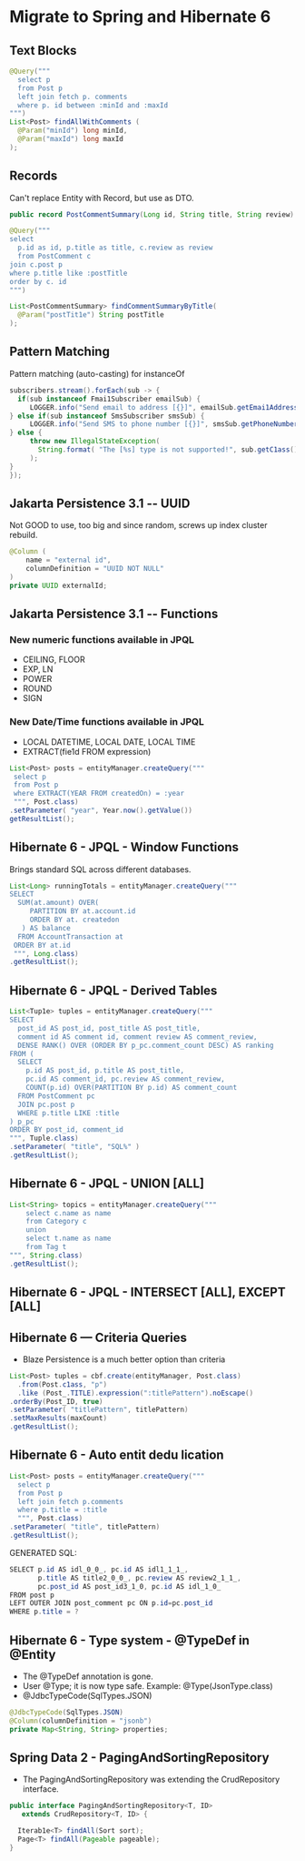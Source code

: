 # Migrate to Spring and Hibernate 6

## Text Blocks

```JAVA
@Query("""
  select p
  from Post p
  left join fetch p. comments
  where p. id between :minId and :maxId
""")
List<Post> findAllWithComments (
  @Param("minId") long minId,
  @Param("maxId") long maxId
);
```

## Records

Can't replace Entity with Record, but use as DTO.

```JAVA
public record PostCommentSummary(Long id, String title, String review) { }

@Query("""
select
  p.id as id, p.title as title, c.review as review
  from PostComment c
join c.post p
where p.title like :postTitle
order by c. id
""")

List<PostCommentSummary> findCommentSummaryByTitle(
  @Param("postTit1e") String postTitle
);
```

## Pattern Matching

Pattern matching (auto-casting) for instanceOf

```Java
subscribers.stream().forEach(sub -> {
  if(sub instanceof Fmai1Subscriber emailSub) {
     LOGGER.info("Send email to address [{}]", emailSub.getEmai1Address());
} else if(sub instanceof SmsSubscriber smsSub) {
     LOGGER.info("Send SMS to phone number [{}]", smsSub.getPhoneNumber());
} else {
     throw new IllegalStateException(
       String.format( "The [%s] type is not supported!", sub.getC1ass())
     );
}
});
```

## Jakarta Persistence 3.1 -- UUID

Not GOOD to use, too big and since random, screws up index cluster rebuild.

```JAVA
@Column (
    name = "external id",
    columnDefinition = "UUID NOT NULL"
)
private UUID externalId;
```

## Jakarta Persistence 3.1 -- Functions

### New numeric functions available in JPQL

* CEILING, FLOOR
* EXP, LN
* POWER
* ROUND
* SIGN

### New Date/Time functions available in JPQL

* LOCAL DATETIME, LOCAL DATE, LOCAL TIME
* EXTRACT(fie1d FROM expression)

``` JAVA
List<Post> posts = entityManager.createQuery("""
 select p
 from Post p
 where EXTRACT(YEAR FROM createdOn) = :year
 """, Post.class)
.setParameter( "year", Year.now().getValue())
getResultList();
```

## Hibernate 6 - JPQL - Window Functions

Brings standard SQL across different databases.

```JAVA
List<Long> runningTotals = entityManager.createQuery("""
SELECT
  SUM(at.amount) OVER(
     PARTITION BY at.account.id
     ORDER BY at. createdon
   ) AS balance
  FROM AccountTransaction at
 ORDER BY at.id
 """, Long.class)
.getResultList();
```

## Hibernate 6 - JPQL - Derived Tables

```JAVA
List<Tup1e> tuples = entityManager.createQuery("""
SELECT
  post_id AS post_id, post_title AS post_title,
  comment id AS comment id, comment review AS comment_review,
  DENSE RANK() OVER (ORDER BY p_pc.comment_count DESC) AS ranking
FROM (
  SELECT
    p.id AS post_id, p.title AS post_title,
    pc.id AS comment_id, pc.review AS comment_review,
    COUNT(p.id) OVER(PARTITION BY p.id) AS comment_count
  FROM PostComment pc
  JOIN pc.post p
  WHERE p.title LIKE :title
) p_pc
ORDER BY post_id, comment_id
""", Tuple.class)
.setParameter( "title", "SQL%" )
.getResultList();

```

## Hibernate 6 - JPQL - UNION [ALL]

```JAVA
List<String> topics = entityManager.createQuery("""
    select c.name as name
    from Category c
    union
    select t.name as name
    from Tag t
""", String.class)
.getResultList();
```

## Hibernate 6 - JPQL - INTERSECT [ALL], EXCEPT [ALL]

## Hibernate 6 — Criteria Queries

* Blaze Persistence is a much better option than criteria

```JAVA
List<Post> tuples = cbf.create(entityManager, Post.class)
  .from(Post.c1ass, "p")
  .like (Post_.TITLE).expression(":titlePattern").noEscape()
.orderBy(Post_ID, true)
.setParameter( "titlePattern", titlePattern)
.setMaxResults(maxCount)
.getResultList();
```

## Hibernate 6 - Auto entit dedu lication

```JAVA
List<Post> posts = entityManager.createQuery("""
  select p
  from Post p
  left join fetch p.comments
  where p.title = :title
  """, Post.c1ass)
.setParameter( "title", titlePattern)
.getResultList();
```

GENERATED SQL:

```JAVA
SELECT p.id AS idl_0_0_, pc.id AS idl1_1_1_,
       p.title AS title2_0_0_, pc.review AS review2_1_1_,
       pc.post_id AS post_id3_1_0, pc.id AS idl_1_0_
FROM post p
LEFT OUTER JOIN post_comment pc ON p.id=pc.post_id
WHERE p.title = ?
```

## Hibernate 6 - Type system - @TypeDef in @Entity

* The @TypeDef annotation is gone.
* User @Type; it is now type safe. Example: @Type(JsonType.class)
* @JdbcTypeCode(SqlTypes.JSON)

```JAVA
@JdbcTypeCode(SqlTypes.JSON)
@Column(columnDefinition = "jsonb")
private Map<String, String> properties;

```

## Spring Data 2 - PagingAndSortingRepository

* The PagingAndSortingRepository was extending the CrudRepository interface.

```JAVA
public interface PagingAndSortingRepository<T, ID>
   extends CrudRepository<T, ID> {

  Iterab1e<T> findAll(Sort sort);
  Page<T> findAll(Pageable pageable);
}
```
